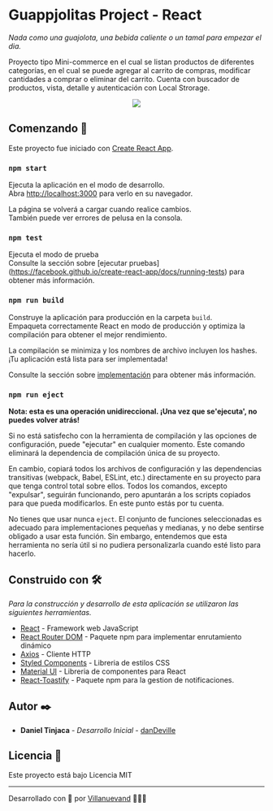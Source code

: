 # Guappjolitas Project - React

_Nada como una guajolota, una bebida caliente o un tamal para empezar el dia._

Proyecto tipo Mini-commerce en el cual se listan productos de diferentes categorías, en el cual se puede agregar al carrito de compras, modificar cantidades a comprar o eliminar del carrito. Cuenta con buscador de productos, vista, detalle y autenticación con Local Strorage.

<p align="center">
  <img src="https://res.cloudinary.com/dz8on44po/image/upload/v1651156789/guappjolotas/brand/atecfdfjwv8hum4rcttm.jpg">
</p>

## Comenzando 🚀
Este proyecto fue iniciado con [Create React App](https://github.com/facebook/create-react-app).


### `npm start`

Ejecuta la aplicación en el modo de desarrollo.\
Abra [http://localhost:3000](http://localhost:3000) para verlo en su navegador.

La página se volverá a cargar cuando realice cambios.\
También puede ver errores de pelusa en la consola.

### `npm test`

Ejecuta el modo de prueba \
Consulte la sección sobre [ejecutar pruebas] (https://facebook.github.io/create-react-app/docs/running-tests) para obtener más información.

### `npm run build`

Construye la aplicación para producción en la carpeta `build`.\
Empaqueta correctamente React en modo de producción y optimiza la compilación para obtener el mejor rendimiento.

La compilación se minimiza y los nombres de archivo incluyen los hashes.\
¡Tu aplicación está lista para ser implementada!

Consulte la sección sobre [implementación](https://facebook.github.io/create-react-app/docs/deployment) para obtener más información.

### `npm run eject`

**Nota: esta es una operación unidireccional. ¡Una vez que se'ejecuta', no puedes volver atrás!**

Si no está satisfecho con la herramienta de compilación y las opciones de configuración, puede "ejecutar" en cualquier momento. Este comando eliminará la dependencia de compilación única de su proyecto.

En cambio, copiará todos los archivos de configuración y las dependencias transitivas (webpack, Babel, ESLint, etc.) directamente en su proyecto para que tenga control total sobre ellos. Todos los comandos, excepto "expulsar", seguirán funcionando, pero apuntarán a los scripts copiados para que pueda modificarlos. En este punto estás por tu cuenta.

No tienes que usar nunca `eject`. El conjunto de funciones seleccionadas es adecuado para implementaciones pequeñas y medianas, y no debe sentirse obligado a usar esta función. Sin embargo, entendemos que esta herramienta no sería útil si no pudiera personalizarla cuando esté listo para hacerlo.

## Construido con 🛠️

_Para la construcción y desarrollo de esta aplicación se utilizaron las siguientes herramientas._
* [React](https://es.reactjs.org/) - Framework web JavaScript
* [React Router DOM](https://v5.reactrouter.com/web/guides/quick-start) - Paquete npm para implementar enrutamiento dinámico
* [Axios](https://axios-http.com/docs/intro) - Cliente HTTP
* [Styled Components](https://styled-components.com/) - Libreria de estilos CSS
* [Material UI](https://mui.com/) - Libreria de componentes para React
* [React-Toastify](https://www.npmjs.com/package/react-toastify) - Paquete npm para la gestion de notificaciones.

## Autor ✒️

* **Daniel Tinjaca** - *Desarrollo Inicial* - [danDeville](https://github.com/danDeville)

## Licencia 📄

Este proyecto está bajo Licencia MIT

---
Desarrollado con 🖤 por [Villanuevand](https://github.com/Villanuevand) 🤘😎🤘

